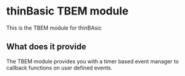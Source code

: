 # thinBasic TBEM module
This is the TBEM module for thinBAsic

## What does it provide
The TBEM module provides you with a timer based event manager to callback functions on user defined events.
